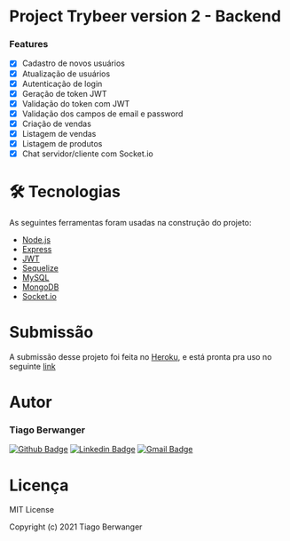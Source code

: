 # Project Trybeer version 2 - Backend

### Features

- [x] Cadastro de novos usuários
- [x] Atualização de usuários
- [x] Autenticação de login
- [x] Geração de token JWT
- [x] Validação do token com JWT
- [x] Validação dos campos de email e password
- [x] Criação de vendas
- [x] Listagem de vendas
- [x] Listagem de produtos
- [x] Chat servidor/cliente com Socket.io

# 🛠 Tecnologias

As seguintes ferramentas foram usadas na construção do projeto:

- [Node.js](https://nodejs.org/en/)
- [Express](https://expressjs.com/pt-br/)
- [JWT](https://jwt.io/)
- [Sequelize](https://sequelize.org/)
- [MySQL](https://www.mysql.com/) 
- [MongoDB](https://www.mongodb.com/) 
- [Socket.io](https://socket.io/)

# Submissão

A submissão desse projeto foi feita no [Heroku](https://heroku.com/), e está pronta pra uso no seguinte [link](https://tiagoberwanger-back.herokuapp.com/)

# Autor

### Tiago Berwanger
[![Github Badge](https://img.shields.io/badge/-Github-000?style=flat-square&logo=Github&logoColor=white&link=https://github.com/lucasgdb)](https://github.com/tiagoberwanger)
[![Linkedin Badge](https://img.shields.io/badge/-LinkedIn-blue?style=flat-square&logo=Linkedin&logoColor=white&link=https://www.linkedin.com/in/lucas-bittencourt/)](https://www.linkedin.com/in/tiago-berwanger/)
[![Gmail Badge](https://img.shields.io/badge/-Gmail-c14438?style=flat-square&logo=Gmail&logoColor=white&link=mailto:berwangertiago@gmail.com)](mailto:berwangertiago@gmail.com)

# Licença

MIT License

Copyright (c) 2021 Tiago Berwanger
